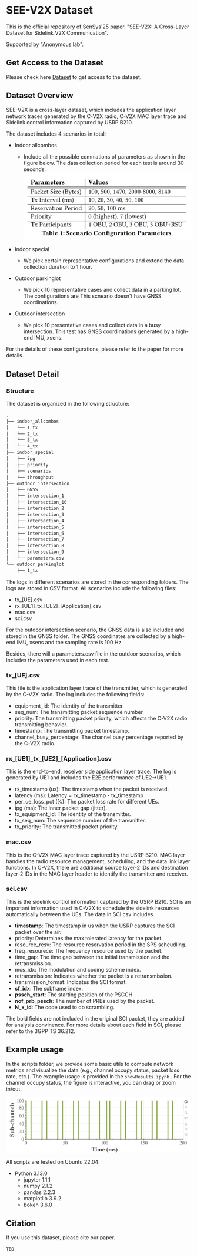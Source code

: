 # SEE-V2X Dataset

This is the official repository of SenSys'25 paper. "SEE-V2X: A Cross-Layer Dataset for Sidelink V2X Communication".

Supoorted by "Anonymous lab".

## Get Access to the Dataset
Please check here [Dataset](https://drive.google.com/drive/u/1/folders/1gAFsjYsjOiEH-U50wPoFzfS9-YYh_UwL) to get access to the dataset.

## Dataset Overview
SEE-V2X is a cross-layer dataset, which includes the application layer network traces generated by the C-V2X radio, C-V2X MAC layer trace and Sidelink control information captured by USRP B210. 

The dataset includes 4 scenarios in total:
- Indoor allcombos
  - Include all the possible comniations of parameters as shown in the figure below. 
  The data collection period for each test is around 30 seconds.
  ![Indoor_AllCombos](./figures/allcombos.png)


- Indoor special
  - We pick certain representative configurations and extend the data collection duration to 1 hour.

   <!-- The selected configurations are shown in the table below. -->

<!-- | Cases      | Description                                                                                                                                        |
|------------|----------------------------------------------------------------------------------------------------------------------------------------------------|
| Scenarios  | The configurations are the same as the outdoor scenarios                                                                                             |
| Throughput | 4 Tx participants, priority 0, reservation 20 ms, Tx interval 20 ms and the packet length  (100, 500, 1000, 1470, 2000, 3000, 4000, 5000, 6000, 7000, 8000, 8140) bytes.                          |
| IPG        | 4 Tx participants, priority 0, reservation 20 ms, packet length 4000 bytes and  the Tx interval (10, 20, 50, 100) ms. |
| Priority   | 4 Tx participants, reservation 20 ms, packet length 4000 bytes, Tx interval 20 ms and the priority (0, 1, 2, 3, 4, 5, 6, 7).  | -->

- Outdoor parkinglot
  - We pick 10 representative cases and collect data in a parking lot. The configurations are This scneario doesn't have GNSS coordinations.

- Outdoor intersection
  - We pick 10 presentative cases and collect data in a busy intersection. This test has GNSS coordinations generated by a high-end IMU, xsens.

For the details of these configurations, please refer to the paper for more details.

## Dataset Detail
### Structure
The dataset is organized in the following structure:
```bash
.
├── indoor_allcombos
│   └── 1_tx
│   └── 2_tx
│   └── 3_tx
│   └── 4_tx
├── indoor_special 
│   ├── ipg
│   ├── priority
│   ├── scenarios
│   └── throughput
├── outdoor_intersection
│   ├── GNSS
│   ├── intersection_1
│   ├── intersection_10
│   ├── intersection_2
│   ├── intersection_3
│   ├── intersection_4
│   ├── intersection_5
│   ├── intersection_6
│   ├── intersection_7
│   ├── intersection_8
│   ├── intersection_9
│   └── parameters.csv
└── outdoor_parkinglot
    ├── 1_tx
```
The logs in different scenarios are stored in the corresponding folders. The logs are stored in CSV format. All scenarios include the following files:
- tx_[UE].csv
- rx_[UE1]\_tx\_[UE2]\_[Application].csv
- mac.csv
- sci.csv

For the outdoor intersection scenario, the GNSS data is also included and stored in the GNSS folder. The GNSS coordinates are collected by a high-end IMU, xsens and the sampling rate is 100 Hz.

Besides, there will a parameters.csv file in the outdoor scenarios, which includes the parameters used in each test.

### tx_[UE].csv
This file is the application layer trace of the transmitter, which is generated by the C-V2X radio. The log includes the following fields:
- equipment_id: The identity of the transmitter.
- seq_num: The transmitting packet sequence number.
- priority: The transmitting packet priority, which affects the C-V2X radio transmitting behavior.
- timestamp: The transmitting packet timestamp.
- channel_busy_percentage: The channel busy percentage reported by the C-V2X radio.

### rx_[UE1]\_tx\_[UE2]\_[Application].csv
This is the end-to-end, receiver side application layer trace. The log is generated by UE1 and includes the E2E performance of UE2->UE1.
- rx_timestamp (us): The timestamp when the packet is received.
- latency (ms): Latency = rx_timestamp - tx_timestamp
- per_ue_loss_pct (%): The packet loss rate for different UEs.
- ipg (ms): The inner packet gap (jitter).
- tx_equipment_id: The identity of the transmitter.
- tx_seq_num: The sequence number of the transmitter.
- tx_priority: The transmitted packet priority.

### mac.csv
This is the C-V2X MAC layer trace captured by the USRP B210. 
MAC layer handles the radio resource management, scheduling, and the data link layer functions.
In C-V2X, there are additional source layer-2 IDs and destination layer-2 IDs in the MAC layer header to identify the transmitter and receiver.

### sci.csv
This is the sidelink control information captured by the USRP B210. SCI is an important information used in C-V2X to schedule the sidelink resources automatically between the UEs. The data in SCI.csv includes 
- **timestamp**: The timestamp in us when the USRP captures the SCI packet over the air. 
- priority: Determines the max tolerated latency for the packet.
- resource_resv: The resource reservation period in the SPS scheudling.
- freq_resourece: The frequency resource used by the packet.
- time_gap: The time gap between the initial transmission and the retransmission.
- mcs_idx: The modulation and coding scheme index.
- retransmission: Indicates whether the packet is a retransmission.
- transmission_format: Indicates the SCI format.
- **sf_idx**: The subframe index.
- **pssch_start**: The starting position of the PSCCH 
- **nof_prb_pssch**: The number of PRBs used by the packet.
- **N_x_id**: The code used to do scrambling.

The bold fields are not included in the original SCI packet, they are added for analysis convinence. For more details about each field in SCI, please refer to the 3GPP TS 36.212.

## Example usage
In the scripts folder, we provide some basic utils to compute network metrics and visualize the data (e.g., channel occupy status, packet loss rate, etc.).
The example usage is provided in the ```showResults.ipynb``` . For the channel occupy status, the figure is interactive, you can drag or zoom in/out. 

![Channel Occupy Example](./figures/RB.png)

All scripts are tested on Ubuntu 22.04:
- Python 3.13.0
  - jupyter 1.1.1
  - numpy 2.1.2
  - pandas 2.2.3
  - matplotlib 3.9.2
  - bokeh 3.6.0 

## Citation
If you use this dataset, please cite our paper.
```
TBD
```
